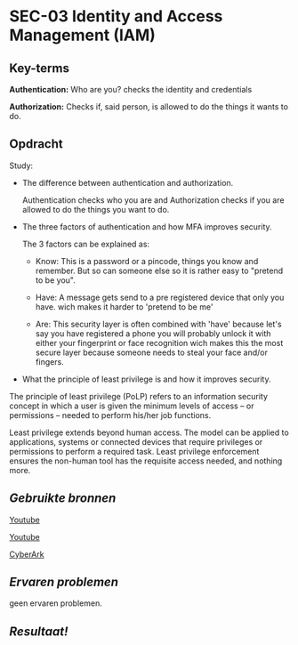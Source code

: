**SEC-03 Identity and Access Management (IAM)**
===
**Key-terms**
---

**Authentication:** Who are you? checks the identity and credentials

**Authorization:** Checks if, said person, is allowed to do the things it wants to do.

**Opdracht**
---

Study:
- The difference between authentication and authorization.

    Authentication checks who you are and Authorization checks if you are allowed to do the things you want to do.

- The three factors of authentication and how MFA improves security.

    The 3 factors can be explained as:

    - Know: This is a password or a pincode, things you know and remember. But so can someone else so it is rather easy to "pretend to be you".

    - Have: A message gets send to a pre registered device that only you have. wich makes it harder to 'pretend to be me'

    - Are: This security layer is often combined with 'have' because let's say you have registered a phone you will probably unlock it with either your fingerprint or face recognition wich makes this the most secure layer because someone needs to steal your face and/or fingers.

- What the principle of least privilege is and how it improves security.

The principle of least privilege (PoLP) refers to an information security concept in which a user is given the minimum levels of access – or permissions – needed to perform his/her job functions.

Least privilege extends beyond human access. The model can be applied to applications, systems or connected devices that require privileges or permissions to perform a required task. Least privilege enforcement ensures the non-human tool has the requisite access needed, and nothing more.




*Gebruikte bronnen*
---
[Youtube](https://www.youtube.com/watch?v=aNj36g7fSsU)

[Youtube](https://www.youtube.com/watch?v=L3alw3iXaio)

[CyberArk](https://www.cyberark.com/what-is/least-privilege/)

*Ervaren problemen*
---

geen ervaren problemen.


*Resultaat!*
---

